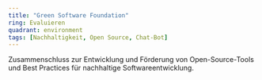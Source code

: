 ```yaml
---
title: "Green Software Foundation"
ring: Evaluieren
quadrant: environment
tags: [Nachhaltigkeit, Open Source, Chat-Bot]
---
```


Zusammenschluss zur Entwicklung und Förderung von Open-Source-Tools und Best Practices für nachhaltige Softwareentwicklung.
